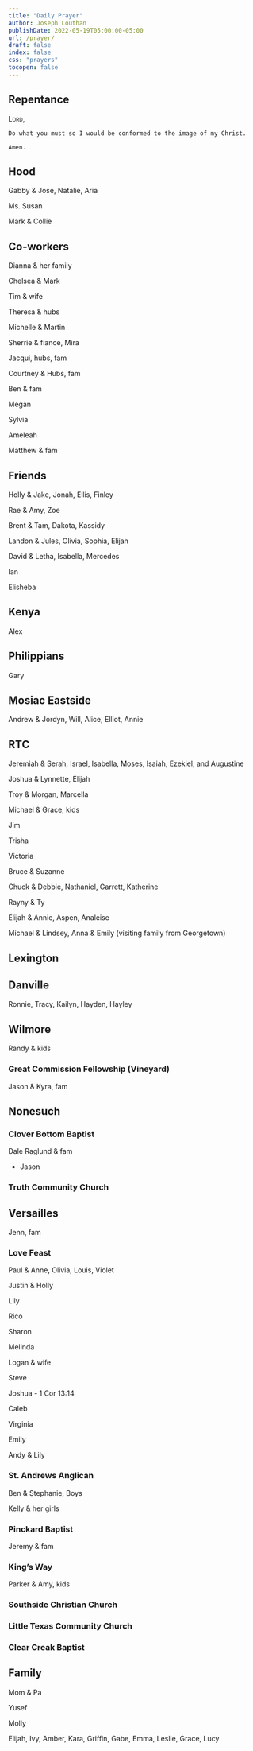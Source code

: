 ```yaml
---
title: "Daily Prayer"
author: Joseph Louthan
publishDate: 2022-05-19T05:00:00-05:00
url: /prayer/
draft: false
index: false
css: "prayers"
tocopen: false
---
```

## Repentance

<div style='font-variant: small-caps;'>
Lord,
</div>

```text
Do what you must so I would be conformed to the image of my Christ.

Amen.
```

## Hood

Gabby & Jose, Natalie, Aria

Ms. Susan

Mark & Collie

## Co-workers

Dianna & her family

Chelsea & Mark

Tim & wife

Theresa & hubs

Michelle & Martin

Sherrie & fiance, Mira

Jacqui, hubs, fam

Courtney & Hubs, fam

Ben & fam

Megan

Sylvia

Ameleah

Matthew & fam

## Friends

Holly & Jake, Jonah, Ellis, Finley

Rae & Amy, Zoe

Brent & Tam, Dakota, Kassidy

Landon & Jules, Olivia, Sophia, Elijah

David & Letha, Isabella, Mercedes

Ian

Elisheba 

## Kenya

Alex

## Philippians

Gary

## Mosiac Eastside

Andrew & Jordyn, Will, Alice, Elliot, Annie

## RTC

Jeremiah & Serah, Israel, Isabella, Moses, Isaiah, Ezekiel, and Augustine

Joshua & Lynnette, Elijah

Troy & Morgan, Marcella

Michael & Grace, kids

Jim

Trisha

Victoria

Bruce & Suzanne

Chuck & Debbie, Nathaniel, Garrett, Katherine

Rayny & Ty

Elijah & Annie, Aspen, Analeise

Michael & Lindsey, Anna & Emily (visiting family from Georgetown)

## Lexington

## Danville

Ronnie, Tracy, Kailyn, Hayden, Hayley

## Wilmore

Randy & kids

### Great Commission Fellowship (Vineyard)

Jason & Kyra, fam

## Nonesuch

### Clover Bottom Baptist  

Dale Raglund & fam  

- Jason

### Truth Community Church

## Versailles

Jenn, fam 

### Love Feast

Paul & Anne, Olivia, Louis, Violet

Justin & Holly

Lily

Rico

Sharon

Melinda

Logan & wife

Steve

Joshua - 1 Cor 13:14

Caleb

Virginia

Emily

Andy & Lily

### St. Andrews Anglican  

Ben & Stephanie, Boys

Kelly & her girls

### Pinckard Baptist

Jeremy & fam

### King’s Way

Parker & Amy, kids

### Southside Christian Church

### Little Texas Community Church

### Clear Creak Baptist

## Family

Mom & Pa

Yusef

Molly

Elijah, Ivy, Amber, Kara, Griffin, Gabe, Emma, Leslie, Grace, Lucy
